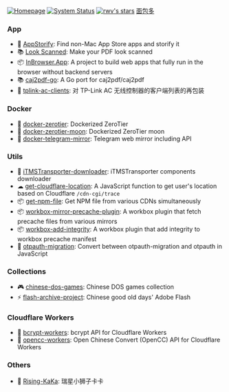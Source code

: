 [![Homepage](https://img.shields.io/website?url=https%3A%2F%2Frwv.dev&up_message=rwv.dev&up_color=orange&label=%F0%9F%8F%A0%20homepage)](https://rwv.dev/)
[![System Status](https://img.shields.io/website?url=https%3A%2F%2Fstatus.rwv.dev&label=%E2%9A%99%EF%B8%8F%20service%20status)](https://status.rwv.dev)
[![rwv's stars](https://img.shields.io/github/stars/rwv?affiliations=OWNER%2CCOLLABORATOR%2CORGANIZATION_MEMBER&style=flat&logo=github)](https://github.com/rwv?tab=repositories&q=&type=&language=&sort=stargazers)
[面包多](https://mbd.pub/o/author-bGuZlW9obA==)

### App

- 🍎 [AppStorify](https://github.com/rwv/AppStorify): Find non-Mac App Store apps and storify it
- 📚 [Look Scanned](https://lookscanned.io): Make your PDF look scanned
- 📦 [InBrowser.App](https://inbrowser.app): A project to build web apps that fully run in the browser without backend servers
- 📚 [caj2pdf-go](https://github.com/rwv/caj2pdf-go): A Go port for caj2pdf/caj2pdf
- 🛜 [tplink-ac-clients](https://github.com/rwv/tplink-ac-clients): 对 TP-Link AC 无线控制器的客户端列表的再包装

### Docker

- 🐳 [docker-zerotier](https://github.com/rwv/docker-zerotier): Dockerized ZeroTier
- 🐳 [docker-zerotier-moon](https://github.com/rwv/docker-zerotier-moon): Dockerized ZeroTier moon
- 🐳 [docker-telegram-mirror](https://github.com/rwv/docker-telegram-mirror): Telegram web mirror including API

### Utils

- 🍎 [iTMSTransporter-downloader](https://github.com/rwv/iTMSTransporter-downloader): iTMSTransporter components downloader
- ☁ [get-cloudflare-location](https://github.com/rwv/get-cloudflare-location): A JavaScript function to get user's location based on Cloudflare `/cdn-cgi/trace`
- 📦 [get-npm-file](https://github.com/rwv/get-npm-file): Get NPM file from various CDNs simultaneously
- 📦 [workbox-mirror-precache-plugin](https://github.com/rwv/workbox-mirror-precache-plugin): A workbox plugin that fetch precache files from various mirrors
- 📦 [workbox-add-integrity](https://github.com/rwv/workbox-add-integrity): A workbox plugin that add integrity to workbox precache manifest
- 🔐 [otpauth-migration](https://github.com/rwv/otpauth-migration): Convert between otpauth-migration and otpauth in JavaScript

### Collections

- 🎮 [chinese-dos-games](https://github.com/rwv/chinese-dos-games): Chinese DOS games collection
- ⚡ [flash-archive-project](https://github.com/rwv/flash-archive-project): Chinese good old days' Adobe Flash

### Cloudflare Workers

- 👷 [bcrypt-workers](https://github.com/rwv/bcrypt-workers): bcrypt API for Cloudflare Workers
- 👷 [opencc-workers](https://github.com/rwv/opencc-workers): Open Chinese Convert (OpenCC) API for Cloudflare Workers

### Others

- 🦁️ [Rising-KaKa](https://github.com/rwv/Rising-KaKa): 瑞星小狮子卡卡
